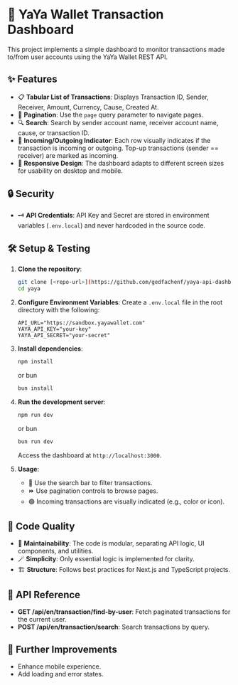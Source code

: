 # 🚀 YaYa Wallet Transaction Dashboard

This project implements a simple dashboard to monitor transactions made to/from user accounts using the YaYa Wallet REST API.

## ✨ Features

- 📋 **Tabular List of Transactions**: Displays Transaction ID, Sender, Receiver, Amount, Currency, Cause, Created At.
- 🔢 **Pagination**: Use the `page` query parameter to navigate pages.
- 🔍 **Search**: Search by sender account name, receiver account name, cause, or transaction ID.
- 🔄 **Incoming/Outgoing Indicator**: Each row visually indicates if the transaction is incoming or outgoing. Top-up transactions (sender == receiver) are marked as incoming.
- 📱 **Responsive Design**: The dashboard adapts to different screen sizes for usability on desktop and mobile.

## 🔒 Security

- 🗝️ **API Credentials**: API Key and Secret are stored in environment variables (`.env.local`) and never hardcoded in the source code.

## 🛠️ Setup & Testing

1. **Clone the repository**:

   ```bash
   git clone [<repo-url>](https://github.com/gedfachenf/yaya-api-dashboard)
   cd yaya
   ```

2. **Configure Environment Variables**:
   Create a `.env.local` file in the root directory with the following:

   ```
   API_URL="https://sandbox.yayawallet.com"
   YAYA_API_KEY="your-key"
   YAYA_API_SECRET="your-secret"
   ```

3. **Install dependencies**:

   ```bash
   npm install
   ```

   or bun

   ```bash
   bun install
   ```

4. **Run the development server**:

   ```bash
   npm run dev
   ```

   or bun

   ```bash
   bun run dev
   ```

   Access the dashboard at `http://localhost:3000`.

5. **Usage**:
   - 🔎 Use the search bar to filter transactions.
   - ⏩ Use pagination controls to browse pages.
   - 🟢 Incoming transactions are visually indicated (e.g., color or icon).

## 🧩 Code Quality

- 🧹 **Maintainability**: The code is modular, separating API logic, UI components, and utilities.
- 🪄 **Simplicity**: Only essential logic is implemented for clarity.
- 🏗️ **Structure**: Follows best practices for Next.js and TypeScript projects.

## 📡 API Reference

- **GET /api/en/transaction/find-by-user**: Fetch paginated transactions for the current user.
- **POST /api/en/transaction/search**: Search transactions by query.

## 📱 Further Improvements

- Enhance mobile experience.
- Add loading and error states.
